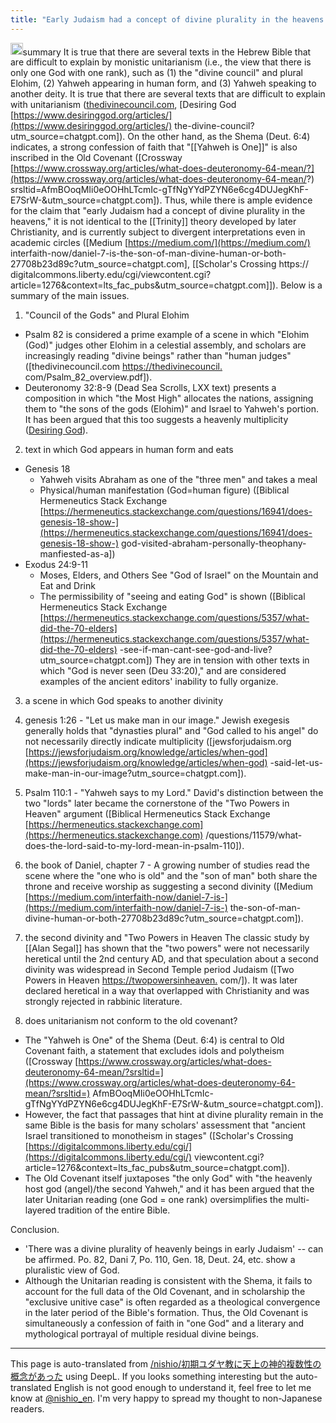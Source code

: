 ```yaml
---
title: "Early Judaism had a concept of divine plurality in the heavens."
---
```


<img src='https://scrapbox.io/api/pages/nishio-en/o3/icon' alt='o3.icon' height="19.5"/>summary
It is true that there are several texts in the Hebrew Bible that are difficult to explain by monistic unitarianism (i.e., the view that there is only one God with one rank), such as (1) the "divine council" and plural Elohim, (2) Yahweh appearing in human form, and (3) Yahweh speaking to another deity. It is true that there are several texts that are difficult to explain with unitarianism ([thedivinecouncil.com](https://thedivinecouncil.com/Psalm_82_overview.pdf), [Desiring God [https://www.desiringgod.org/articles/](https://www.desiringgod.org/articles/) the-divine-council?utm_source=chatgpt.com]). On the other hand, as the Shema (Deut. 6:4) indicates, a strong confession of faith that "[[Yahweh is One]]" is also inscribed in the Old Covenant ([Crossway [https://www.crossway.org/articles/what-does-deuteronomy-64-mean/?](https://www.crossway.org/articles/what-does-deuteronomy-64-mean/?) srsltid=AfmBOoqMIi0eOOHhLTcmIc-gTfNgYYdPZYN6e6cg4DUJegKhF-E7SrW-&utm_source=chatgpt.com]). Thus, while there is ample evidence for the claim that "early Judaism had a concept of divine plurality in the heavens," it is not identical to the [[Trinity]] theory developed by later Christianity, and is currently subject to divergent interpretations even in academic circles ([Medium [https://medium.com/](https://medium.com/) interfaith-now/daniel-7-is-the-son-of-man-divine-human-or-both-27708b23d89c?utm_source=chatgpt.com], [[Scholar's Crossing https:// digitalcommons.liberty.edu/cgi/viewcontent.cgi?article=1276&context=lts_fac_pubs&utm_source=chatgpt.com]]). Below is a summary of the main issues.

1. "Council of the Gods" and Plural Elohim
- Psalm 82 is considered a prime example of a scene in which "Elohim (God)" judges other Elohim in a celestial assembly, and scholars are increasingly reading "divine beings" rather than "human judges" ([thedivinecouncil.com [https://thedivinecouncil.](https://thedivinecouncil.) com/Psalm_82_overview.pdf]).
- Deuteronomy 32:8-9 (Dead Sea Scrolls, LXX text) presents a composition in which "the Most High" allocates the nations, assigning them to "the sons of the gods (Elohim)" and Israel to Yahweh's portion. It has been argued that this too suggests a heavenly multiplicity ([Desiring God](https://www.desiringgod.org/articles/the-divine-council?utm_source=chatgpt.com)).

2. text in which God appears in human form and eats
- Genesis 18
    - Yahweh visits Abraham as one of the "three men" and takes a meal
    - Physical/human manifestation (God=human figure) ([Biblical Hermeneutics Stack Exchange [https://hermeneutics.stackexchange.com/questions/16941/does-genesis-18-show-](https://hermeneutics.stackexchange.com/questions/16941/does-genesis-18-show-) god-visited-abraham-personally-theophany-manfiested-as-a])
- Exodus 24:9-11
    - Moses, Elders, and Others See "God of Israel" on the Mountain and Eat and Drink
    - The permissibility of "seeing and eating God" is shown ([Biblical Hermeneutics Stack Exchange [https://hermeneutics.stackexchange.com/questions/5357/what-did-the-70-elders](https://hermeneutics.stackexchange.com/questions/5357/what-did-the-70-elders) -see-if-man-cant-see-god-and-live?utm_source=chatgpt.com])
They are in tension with other texts in which "God is never seen (Deu 33:20)," and are considered examples of the ancient editors' inability to fully organize.

3. a scene in which God speaks to another divinity
1. genesis 1:26 - "Let us make man in our image." Jewish exegesis generally holds that "dynasties plural" and "God called to his angel" do not necessarily directly indicate multiplicity ([jewsforjudaism.org [https://jewsforjudaism.org/knowledge/articles/when-god](https://jewsforjudaism.org/knowledge/articles/when-god) -said-let-us-make-man-in-our-image?utm_source=chatgpt.com]).
2. Psalm 110:1 - "Yahweh says to my Lord." David's distinction between the two "lords" later became the cornerstone of the "Two Powers in Heaven" argument ([Biblical Hermeneutics Stack Exchange [https://hermeneutics.stackexchange.com](https://hermeneutics.stackexchange.com) /questions/11579/what-does-the-lord-said-to-my-lord-mean-in-psalm-110]).
3. the book of Daniel, chapter 7 - A growing number of studies read the scene where the "one who is old" and the "son of man" both share the throne and receive worship as suggesting a second divinity ([Medium [https://medium.com/interfaith-now/daniel-7-is-](https://medium.com/interfaith-now/daniel-7-is-) the-son-of-man-divine-human-or-both-27708b23d89c?utm_source=chatgpt.com]).

4. the second divinity and "Two Powers in Heaven
The classic study by [[Alan Segal]] has shown that the "two powers" were not necessarily heretical until the 2nd century AD, and that speculation about a second divinity was widespread in Second Temple period Judaism ([Two Powers in Heaven [https://twopowersinheaven.](https://twopowersinheaven.) com/]). It was later declared heretical in a way that overlapped with Christianity and was strongly rejected in rabbinic literature.

5. does unitarianism not conform to the old covenant?
- The "Yahweh is One" of the Shema (Deut. 6:4) is central to Old Covenant faith, a statement that excludes idols and polytheism ([Crossway [https://www.crossway.org/articles/what-does-deuteronomy-64-mean/?srsltid=](https://www.crossway.org/articles/what-does-deuteronomy-64-mean/?srsltid=) AfmBOoqMIi0eOOHhLTcmIc-gTfNgYYdPZYN6e6cg4DUJegKhF-E7SrW-&utm_source=chatgpt.com]).
- However, the fact that passages that hint at divine plurality remain in the same Bible is the basis for many scholars' assessment that "ancient Israel transitioned to monotheism in stages" ([Scholar's Crossing [https://digitalcommons.liberty.edu/cgi/](https://digitalcommons.liberty.edu/cgi/) viewcontent.cgi?article=1276&context=lts_fac_pubs&utm_source=chatgpt.com]).
- The Old Covenant itself juxtaposes "the only God" with "the heavenly host god (angel)/the second Yahweh," and it has been argued that the later Unitarian reading (one God = one rank) oversimplifies the multi-layered tradition of the entire Bible.

Conclusion.
- 'There was a divine plurality of heavenly beings in early Judaism' -- can be affirmed. Po. 82, Dani 7, Po. 110, Gen. 18, Deut. 24, etc. show a pluralistic view of God.
- Although the Unitarian reading is consistent with the Shema, it fails to account for the full data of the Old Covenant, and in scholarship the "exclusive unitive case" is often regarded as a theological convergence in the later period of the Bible's formation.
Thus, the Old Covenant is simultaneously a confession of faith in "one God" and a literary and mythological portrayal of multiple residual divine beings.

---
This page is auto-translated from [/nishio/初期ユダヤ教に天上の神的複数性の概念があった](https://scrapbox.io/nishio/初期ユダヤ教に天上の神的複数性の概念があった) using DeepL. If you looks something interesting but the auto-translated English is not good enough to understand it, feel free to let me know at [@nishio_en](https://twitter.com/nishio_en). I'm very happy to spread my thought to non-Japanese readers.